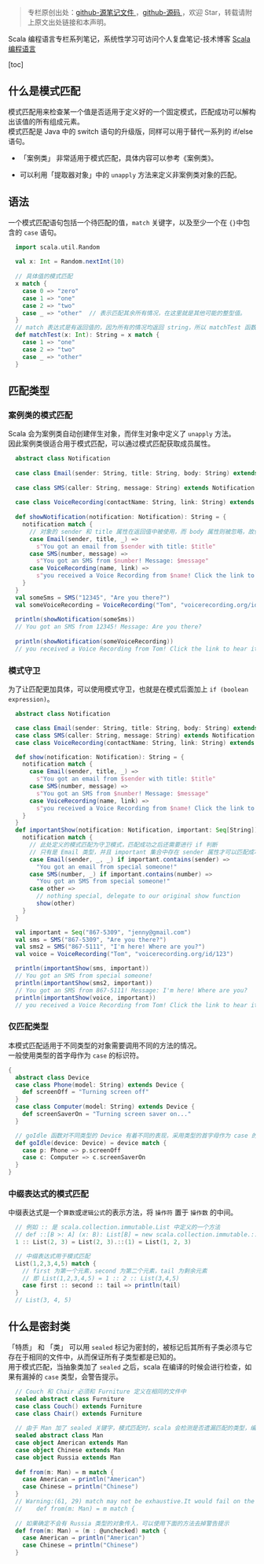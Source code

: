 > 专栏原创出处：[github-源笔记文件 ](https://github.com/GourdErwa/review-notes/tree/master/language/scala-basis) ，[github-源码 ](https://github.com/GourdErwa/scala-advanced/tree/master/scala-base/src/main/scala/com/gourd/scala/base/)，欢迎 Star，转载请附上原文出处链接和本声明。

Scala 编程语言专栏系列笔记，系统性学习可访问个人复盘笔记-技术博客 [Scala 编程语言 ](https://review-notes.top/language/scala-basis/)

[toc]
## 什么是模式匹配
模式匹配用来检查某一个值是否适用于定义好的一个固定模式，匹配成功可以解构出该值的所有组成元素。   
模式匹配是 Java 中的 switch 语句的升级版，同样可以用于替代一系列的 if/else 语句。

* 「案例类」 非常适用于模式匹配，具体内容可以参考《案例类》。

* 可以利用「提取器对象」中的 `unapply` 方法来定义非案例类对象的匹配。

## 语法
一个模式匹配语句包括一个待匹配的值，`match` 关键字，以及至少一个在 `{}`中包含的 `case` 语句。
```scala
  import scala.util.Random
  
  val x: Int = Random.nextInt(10)
  
  // 具体值的模式匹配
  x match {
    case 0 => "zero"
    case 1 => "one"
    case 2 => "two"
    case _ => "other"  // 表示匹配其余所有情况，在这里就是其他可能的整型值。
  }
  // match 表达式是有返回值的，因为所有的情况均返回 string，所以 matchTest 函数的返回值类型是 string
  def matchTest(x: Int): String = x match {
    case 1 => "one"
    case 2 => "two"
    case _ => "other"
  }
```
## 匹配类型
### 案例类的模式匹配
Scala 会为案例类自动创建伴生对象，而伴生对象中定义了 `unapply` 方法。  
因此案例类很适合用于模式匹配，可以通过模式匹配获取成员属性。  
```scala
  abstract class Notification
  
  case class Email(sender: String, title: String, body: String) extends Notification
  
  case class SMS(caller: String, message: String) extends Notification
  
  case class VoiceRecording(contactName: String, link: String) extends Notification
  
  def showNotification(notification: Notification): String = {
    notification match {
      // 对象的 sender 和 title 属性在返回值中被使用，而 body 属性则被忽略，故使用 _ 占位符代替。
      case Email(sender, title, _) =>
        s"You got an email from $sender with title: $title"
      case SMS(number, message) =>
        s"You got an SMS from $number! Message: $message"
      case VoiceRecording(name, link) =>
        s"you received a Voice Recording from $name! Click the link to hear it: $link"
    }
  }
  val someSms = SMS("12345", "Are you there?")
  val someVoiceRecording = VoiceRecording("Tom", "voicerecording.org/id/123")
  
  println(showNotification(someSms))
  // You got an SMS from 12345! Message: Are you there?
  
  println(showNotification(someVoiceRecording))
  // you received a Voice Recording from Tom! Click the link to hear it: voicerecording.org/id/123
```
### 模式守卫
为了让匹配更加具体，可以使用模式守卫，也就是在模式后面加上 `if (boolean expression)`。  
```scala
  abstract class Notification

  case class Email(sender: String, title: String, body: String) extends Notification
  case class SMS(caller: String, message: String) extends Notification
  case class VoiceRecording(contactName: String, link: String) extends Notification

  def show(notification: Notification): String = {
    notification match {
      case Email(sender, title, _) =>
        s"You got an email from $sender with title: $title"
      case SMS(number, message) =>
        s"You got an SMS from $number! Message: $message"
      case VoiceRecording(name, link) =>
        s"you received a Voice Recording from $name! Click the link to hear it: $link"
    }
  }
  def importantShow(notification: Notification, important: Seq[String]): String = {
    notification match {
      // 此处定义的模式匹配为守卫模式，匹配成功之后还需要进行 if 判断
      // 只有是 Email 类型，并且 important 集合中存在 sender 属性才可以匹配成功
      case Email(sender, _, _) if important.contains(sender) =>
        "You got an email from special someone!"
      case SMS(number, _) if important.contains(number) =>
        "You got an SMS from special someone!"
      case other =>
        // nothing special, delegate to our original show function
        show(other)
    }
  }

  val important = Seq("867-5309", "jenny@gmail.com")
  val sms = SMS("867-5309", "Are you there?")
  val sms2 = SMS("867-5111", "I'm here! Where are you?")
  val voice = VoiceRecording("Tom", "voicerecording.org/id/123")

  println(importantShow(sms, important))
  // You got an SMS from special someone!
  println(importantShow(sms2, important))
  // You got an SMS from 867-5111! Message: I'm here! Where are you?
  println(importantShow(voice, important))
  // you received a Voice Recording from Tom! Click the link to hear it: voicerecording.org/id/123
```
### 仅匹配类型
本模式匹配适用于不同类型的对象需要调用不同的方法的情况。  
一般使用类型的首字母作为 `case` 的标识符。
```scala
{
  abstract class Device
  case class Phone(model: String) extends Device {
    def screenOff = "Turning screen off"
  }
  case class Computer(model: String) extends Device {
    def screenSaverOn = "Turning screen saver on..."
  }

  // goIdle 函数对不同类型的 Device 有着不同的表现，采用类型的首字母作为 case 的标识符：p、c
  def goIdle(device: Device) = device match {
    case p: Phone => p.screenOff
    case c: Computer => c.screenSaverOn
  }
}
```

### 中缀表达式的模式匹配
中缀表达式是一个`算数`或`逻辑公式`的表示方法，将 `操作符` 置于 `操作数` 的中间。
```scala
  // 例如 :: 是 scala.collection.immutable.List 中定义的一个方法
  // def ::[B >: A] (x: B): List[B] = new scala.collection.immutable.::(x, this)
  1 :: List(2, 3) = List(2, 3).::(1) = List(1, 2, 3)

  // 中缀表达式用于模式匹配
  List(1,2,3,4,5) match {
    // first 为第一个元素，second 为第二个元素，tail 为剩余元素
    // 即 List(1,2,3,4,5) = 1 :: 2 :: List(3,4,5)
    case first :: second :: tail => println(tail)
  }
  // List(3, 4, 5)
```

## 什么是密封类
「特质」 和 「类」 可以用 `sealed` 标记为密封的，被标记后其所有子类必须与它存在于相同的文件中，从而保证所有子类型都是已知的。  
用于模式匹配，当抽象类加了 `sealed` 之后，scala 在编译的时候会进行检查，如果有漏掉的 `case` 类型，会警告提示。
```scala
  // Couch 和 Chair 必须和 Furniture 定义在相同的文件中
  sealed abstract class Furniture
  case class Couch() extends Furniture
  case class Chair() extends Furniture
  
  // 由于 Man 加了 sealed 关键字，模式匹配时，scala 会检测是否遗漏匹配的类型，编译时会警告提醒
  sealed abstract class Man
  case object American extends Man
  case object Chinese extends Man
  case object Russia extends Man
  
  def from(m: Man) = m match {
    case American ⇒ println("American")
    case Chinese ⇒ println("Chinese")
  }
  // Warning:(61, 29) match may not be exhaustive.It would fail on the following input: Russia
  //    def from(m: Man) = m match {
  
  // 如果确定不会有 Russia 类型的对象传入，可以使用下面的方法去掉警告提示
  def from(m: Man) = (m : @unchecked) match {
    case American ⇒ println("American")
    case Chinese ⇒ println("Chinese")
  }
```
